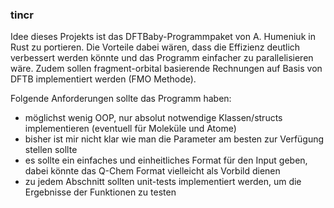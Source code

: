 ### tincr
Idee dieses Projekts ist das DFTBaby-Programmpaket von A. Humeniuk 
in Rust zu portieren. Die Vorteile dabei wären, dass die Effizienz deutlich
verbessert werden könnte und das Programm einfacher zu parallelisieren wäre.
Zudem sollen fragment-orbital basierende Rechnungen auf Basis von DFTB
implementiert werden (FMO Methode).

Folgende Anforderungen sollte das Programm haben:
- möglichst wenig OOP, nur absolut notwendige Klassen/structs implementieren
(eventuell für Moleküle und Atome)
- bisher ist mir nicht klar wie man die Parameter am besten zur Verfügung
stellen sollte
- es sollte ein einfaches und einheitliches Format für den Input geben,
dabei könnte das Q-Chem Format vielleicht als Vorbild dienen
- zu jedem Abschnitt sollten unit-tests implementiert werden, um die Ergebnisse
der Funktionen zu testen 